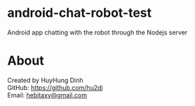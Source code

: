 # android-chat-robot-test
Android app chatting with the robot through the Nodejs server

# About
Created by HuyHung Dinh<br>
GitHub: https://github.com/hu2di<br>
Email: hebitaxy@gmail.com

